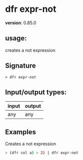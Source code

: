 # dfr expr-not

**version**: 0.85.0

## **usage**:

creates a not expression

## Signature

`> dfr expr-not `

## Input/output types:

| input | output |
| ----- | ------ |
| any   | any    |

## Examples

Creates a not expression

```bash
> (dfr col a) > 2) | dfr expr-not
```
